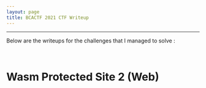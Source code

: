 ```yaml
---
layout: page
title: BCACTF 2021 CTF Writeup
---
```

<hr/>

Below are the writeups for the challenges that I managed to solve :

<br/>

# Wasm Protected Site 2 (Web)




